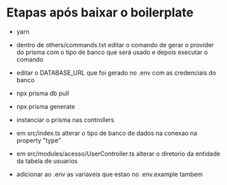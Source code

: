 # Etapas após baixar o boilerplate

- yarn

- dentro de others/commands.txt editar o comando de gerar o provider do prisma com o tipo de banco que será usado e depois executar o comando

- editar o DATABASE_URL que foi gerado no .env com as credenciais do banco

- npx prisma db pull

- npx prisma generate

- instanciar o prisma nas controllers

- em src/index.ts alterar o tipo de banco de dados na conexao na property "type"         

- em src/modules/acesso/UserController.ts alterar o diretorio da entidade da tabela de usuarios

- adicionar ao .env as variaveis que estao no .env.example tambem

